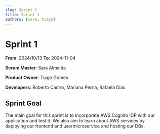 ```yaml
---
slug: Sprint 1
title: Sprint 1
authors: [sara, tiago]
---
```


# Sprint 1

**From**: 2024/10/13
**To**: 2024-11-04

**Scrum Master**: Sara Almeida

**Product Owner**: Tiago Gomes

**Developers**: Roberto Castro, Mariana Perna, Rafaela Dias

## Sprint Goal

The main goal for this sprint is to incorporate AWS Cognito IDP with our application and test it. We also aim to learn about AWS services by deploying our frontend and usermicroservice and hosting our DBs.
<!-- 
| Expected     | Quantity |
| ------------ | -------- |
| Tasks        | 12       |
| Epics        | 1        |
| Story Points | 7        |

## Sprint Backlog

| Taks (SCRUM-\*) | Description                 | Developer     | State | 
| --------------- | --------------------------- | ------------- | ----- | 
| SCRUM-8         | Landing Page - Frontend            | Joaquim Rosa      | Done  |
| SCRUM-9         | Landing Page - Testing             | Miguel Belchior   | Done  |
| SCRUM-10        | AWS Cognito Setup                  | André Oliveira    | Done  |
| SCRUM-11        | AWS Cognito Setup                  | André Oliveira    | Done  |
| SCRUM-12        | API Authentication and Authorization | André Oliveira  | Done  |
| SCRUM-13        | Landing Page - PWA Support           | Joaquim Rosa    | Done  |
| SCRUM-14        | API Authentication and Authorization | All             | Done  |
| SCRUM-15        | Landing Page - Little Refacture      | Hugo Correia    | Done  |
| SCRUM-16        | Backend Testing                      | Miguel Belchior | Done  |
| SCRUM-17        | Link Back-end with Front-end         | Hugo Correia    | Done  |
| SCRUM-18        | User Login - Testing              | Joaquim Rosa       | Done  |
| SCRUM-19        | User Registration - Testing       | Joaquim Rosa       | Done  |

### Task Status (Completed/Not Completed)

- [x] SCRUM-8: Landing Page - Frontend
- [x] SCRUM-9: Landing Page - Testing
- [x] SCRUM-10: AWS Cognito Setup
- [x] SCRUM-11: AWS Cognito Setup
- [x] SCRUM-12: API Authentication and Authorization
- [x] SCRUM-13: Landing Page - PWA Support
- [x] SCRUM-14: API Authentication and Authorization
- [x] SCRUM-15: Landing Page - Little Refacture
- [x] SCRUM-16: Backend Testing
- [x] SCRUM-17: Link Back-end with Front-end
- [x] SCRUM-18: User Login - Testing
- [x] SCRUM-19: User Registration - Testing


## User Stories

| User Stories    | Description                 | Developer     | State | Story Points |
| --------------- | --------------------------- | ------------- | ----- | ------------ |
| SCRUM-5         | User Registration            | All          | Done  | 3    |
| SCRUM-6         | User Login                   | All          | Done  | 3    |
| SCRUM-7         | Landing Page                 | All          | Done  | 1    |

Team Velocity: 7

## Sprint Review

| Concluded    | Quantity |
| ------------ | -------- |
| Tasks        | 12       |
| Epics        | 0        |
| Story Points | 7        |

## Sprint Retrospective

Despite the short length of this first sprint, we didn’t expect to deliver a large number of features. However, we were able to complete all the tasks we had planned. These include three user stories related to the user authentication epic: user registration, login, and the landing page.

## Sprint Burndown Chart

*![Burndown Chart](../../static/img/sprints/burndown_chart_sprint_1.png)* -->